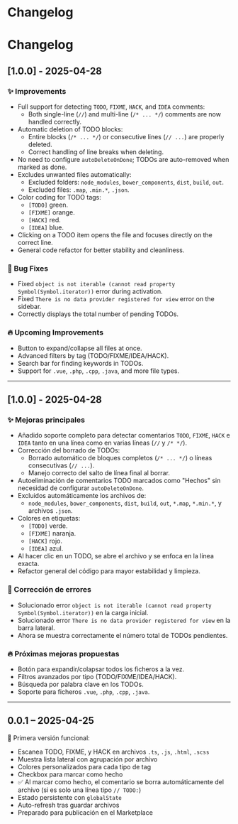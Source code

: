 


# Changelog

# Changelog

## [1.0.0] - 2025-04-28

### ✨ Improvements
- Full support for detecting `TODO`, `FIXME`, `HACK`, and `IDEA` comments:
  - Both single-line (`//`) and multi-line (`/* ... */`) comments are now handled correctly.
- Automatic deletion of TODO blocks:
  - Entire blocks (`/* ... */`) or consecutive lines (`// ...`) are properly deleted.
  - Correct handling of line breaks when deleting.
- No need to configure `autoDeleteOnDone`; TODOs are auto-removed when marked as done.
- Excludes unwanted files automatically:
  - Excluded folders: `node_modules`, `bower_components`, `dist`, `build`, `out`.
  - Excluded files: `.map`, `.min.*`, `.json`.
- Color coding for TODO tags:
  - `[TODO]` green.
  - `[FIXME]` orange.
  - `[HACK]` red.
  - `[IDEA]` blue.
- Clicking on a TODO item opens the file and focuses directly on the correct line.
- General code refactor for better stability and cleanliness.

### 🐛 Bug Fixes
- Fixed `object is not iterable (cannot read property Symbol(Symbol.iterator))` error during activation.
- Fixed `There is no data provider registered for view` error on the sidebar.
- Correctly displays the total number of pending TODOs.

### 🔥 Upcoming Improvements
- Button to expand/collapse all files at once.
- Advanced filters by tag (TODO/FIXME/IDEA/HACK).
- Search bar for finding keywords in TODOs.
- Support for `.vue`, `.php`, `.cpp`, `.java`, and more file types.

---



## [1.0.0] - 2025-04-28

### ✨ Mejoras principales
- Añadido soporte completo para detectar comentarios `TODO`, `FIXME`, `HACK` e `IDEA` tanto en una línea como en varias líneas (`//` y `/* */`).
- Corrección del borrado de TODOs:
  - Borrado automático de bloques completos (`/* ... */`) o líneas consecutivas (`// ...`).
  - Manejo correcto del salto de línea final al borrar.
- Autoeliminación de comentarios TODO marcados como "Hechos" sin necesidad de configurar `autoDeleteOnDone`.
- Excluidos automáticamente los archivos de:
  - `node_modules`, `bower_components`, `dist`, `build`, `out`, `*.map`, `*.min.*`, y archivos `.json`.
- Colores en etiquetas:
  - `[TODO]` verde.
  - `[FIXME]` naranja.
  - `[HACK]` rojo.
  - `[IDEA]` azul.
- Al hacer clic en un TODO, se abre el archivo y se enfoca en la línea exacta.
- Refactor general del código para mayor estabilidad y limpieza.

### 🐛 Corrección de errores
- Solucionado error `object is not iterable (cannot read property Symbol(Symbol.iterator))` en la carga inicial.
- Solucionado error `There is no data provider registered for view` en la barra lateral.
- Ahora se muestra correctamente el número total de TODOs pendientes.

### 🔥 Próximas mejoras propuestas
- Botón para expandir/colapsar todos los ficheros a la vez.
- Filtros avanzados por tipo (TODO/FIXME/IDEA/HACK).
- Búsqueda por palabra clave en los TODOs.
- Soporte para ficheros `.vue`, `.php`, `.cpp`, `.java`.

---



## 0.0.1 – 2025-04-25

🚀 Primera versión funcional:

- Escanea TODO, FIXME, y HACK en archivos `.ts`, `.js`, `.html`, `.scss`
- Muestra lista lateral con agrupación por archivo
- Colores personalizados para cada tipo de tag
- Checkbox para marcar como hecho
- ✅ Al marcar como hecho, el comentario se borra automáticamente del archivo (si es solo una línea tipo `// TODO:`)
- Estado persistente con `globalState`
- Auto-refresh tras guardar archivos
- Preparado para publicación en el Marketplace